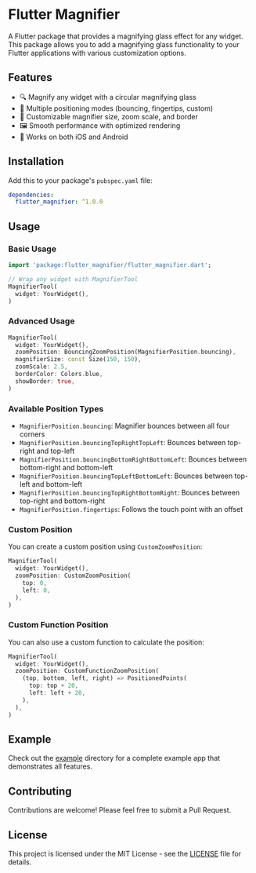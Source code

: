 <!--
This README describes the package. If you publish this package to pub.dev,
this README's contents appear on the landing page for your package.

For information about how to write a good package README, see the guide for
[writing package pages](https://dart.dev/tools/pub/writing-package-pages).

For general information about developing packages, see the Dart guide for
[creating packages](https://dart.dev/guides/libraries/create-packages)
and the Flutter guide for
[developing packages and plugins](https://flutter.dev/to/develop-packages).
-->

# Flutter Magnifier

A Flutter package that provides a magnifying glass effect for any widget. This package allows you to add a magnifying glass functionality to your Flutter applications with various customization options.

## Features

- 🔍 Magnify any widget with a circular magnifying glass
- 🎯 Multiple positioning modes (bouncing, fingertips, custom)
- 🎨 Customizable magnifier size, zoom scale, and border
- 🖼️ Smooth performance with optimized rendering
- 📱 Works on both iOS and Android

## Installation

Add this to your package's `pubspec.yaml` file:

```yaml
dependencies:
  flutter_magnifier: ^1.0.0
```

## Usage

### Basic Usage

```dart
import 'package:flutter_magnifier/flutter_magnifier.dart';

// Wrap any widget with MagnifierTool
MagnifierTool(
  widget: YourWidget(),
)
```

### Advanced Usage

```dart
MagnifierTool(
  widget: YourWidget(),
  zoomPosition: BouncingZoomPosition(MagnifierPosition.bouncing),
  magnifierSize: const Size(150, 150),
  zoomScale: 2.5,
  borderColor: Colors.blue,
  showBorder: true,
)
```

### Available Position Types

- `MagnifierPosition.bouncing`: Magnifier bounces between all four corners
- `MagnifierPosition.bouncingTopRightTopLeft`: Bounces between top-right and top-left
- `MagnifierPosition.bouncingBottomRightBottomLeft`: Bounces between bottom-right and bottom-left
- `MagnifierPosition.bouncingTopLeftBottomLeft`: Bounces between top-left and bottom-left
- `MagnifierPosition.bouncingTopRightBottomRight`: Bounces between top-right and bottom-right
- `MagnifierPosition.fingertips`: Follows the touch point with an offset

### Custom Position

You can create a custom position using `CustomZoomPosition`:

```dart
MagnifierTool(
  widget: YourWidget(),
  zoomPosition: CustomZoomPosition(
    top: 0,
    left: 0,
  ),
)
```

### Custom Function Position

You can also use a custom function to calculate the position:

```dart
MagnifierTool(
  widget: YourWidget(),
  zoomPosition: CustomFunctionZoomPosition(
    (top, bottom, left, right) => PositionedPoints(
      top: top + 20,
      left: left + 20,
    ),
  ),
)
```

## Example

Check out the [example](lib/example) directory for a complete example app that demonstrates all features.

## Contributing

Contributions are welcome! Please feel free to submit a Pull Request.

## License

This project is licensed under the MIT License - see the [LICENSE](LICENSE) file for details.
